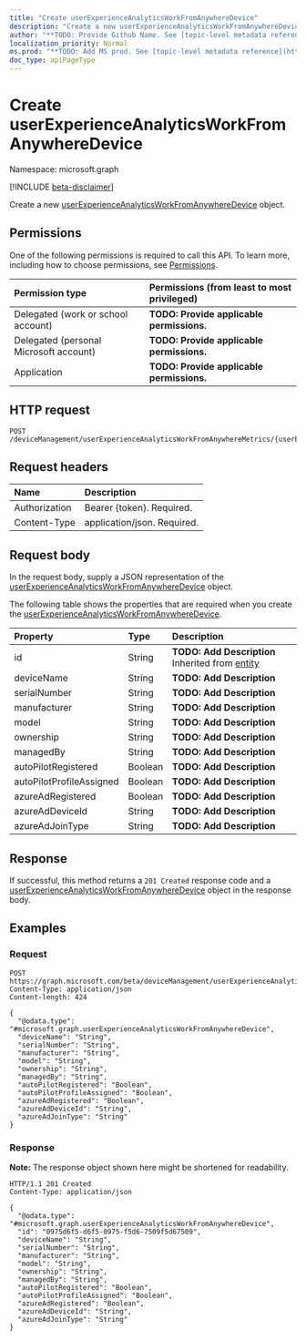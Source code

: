```yaml
---
title: "Create userExperienceAnalyticsWorkFromAnywhereDevice"
description: "Create a new userExperienceAnalyticsWorkFromAnywhereDevice object."
author: "**TODO: Provide Github Name. See [topic-level metadata reference](https://msgo.azurewebsites.net/add/document/guidelines/metadata.html#topic-level-metadata)**"
localization_priority: Normal
ms.prod: "**TODO: Add MS prod. See [topic-level metadata reference](https://msgo.azurewebsites.net/add/document/guidelines/metadata.html#topic-level-metadata)**"
doc_type: apiPageType
---
```


# Create userExperienceAnalyticsWorkFromAnywhereDevice
Namespace: microsoft.graph

[!INCLUDE [beta-disclaimer](../../includes/beta-disclaimer.md)]

Create a new [userExperienceAnalyticsWorkFromAnywhereDevice](../resources/intune-userexperienceanalyticsworkfromanywheredevice.md) object.

## Permissions
One of the following permissions is required to call this API. To learn more, including how to choose permissions, see [Permissions](/graph/permissions-reference).

|Permission type|Permissions (from least to most privileged)|
|:---|:---|
|Delegated (work or school account)|**TODO: Provide applicable permissions.**|
|Delegated (personal Microsoft account)|**TODO: Provide applicable permissions.**|
|Application|**TODO: Provide applicable permissions.**|

## HTTP request

<!-- {
  "blockType": "ignored"
}
-->
``` http
POST /deviceManagement/userExperienceAnalyticsWorkFromAnywhereMetrics/{userExperienceAnalyticsWorkFromAnywhereMetricId}/metricDevices
```

## Request headers
|Name|Description|
|:---|:---|
|Authorization|Bearer {token}. Required.|
|Content-Type|application/json. Required.|

## Request body
In the request body, supply a JSON representation of the [userExperienceAnalyticsWorkFromAnywhereDevice](../resources/intune-userexperienceanalyticsworkfromanywheredevice.md) object.

The following table shows the properties that are required when you create the [userExperienceAnalyticsWorkFromAnywhereDevice](../resources/intune-userexperienceanalyticsworkfromanywheredevice.md).

|Property|Type|Description|
|:---|:---|:---|
|id|String|**TODO: Add Description** Inherited from [entity](../resources/entity.md)|
|deviceName|String|**TODO: Add Description**|
|serialNumber|String|**TODO: Add Description**|
|manufacturer|String|**TODO: Add Description**|
|model|String|**TODO: Add Description**|
|ownership|String|**TODO: Add Description**|
|managedBy|String|**TODO: Add Description**|
|autoPilotRegistered|Boolean|**TODO: Add Description**|
|autoPilotProfileAssigned|Boolean|**TODO: Add Description**|
|azureAdRegistered|Boolean|**TODO: Add Description**|
|azureAdDeviceId|String|**TODO: Add Description**|
|azureAdJoinType|String|**TODO: Add Description**|



## Response

If successful, this method returns a `201 Created` response code and a [userExperienceAnalyticsWorkFromAnywhereDevice](../resources/intune-userexperienceanalyticsworkfromanywheredevice.md) object in the response body.

## Examples

### Request
<!-- {
  "blockType": "request",
  "name": "create_userexperienceanalyticsworkfromanywheredevice_from_"
}
-->
``` http
POST https://graph.microsoft.com/beta/deviceManagement/userExperienceAnalyticsWorkFromAnywhereMetrics/{userExperienceAnalyticsWorkFromAnywhereMetricId}/metricDevices
Content-Type: application/json
Content-length: 424

{
  "@odata.type": "#microsoft.graph.userExperienceAnalyticsWorkFromAnywhereDevice",
  "deviceName": "String",
  "serialNumber": "String",
  "manufacturer": "String",
  "model": "String",
  "ownership": "String",
  "managedBy": "String",
  "autoPilotRegistered": "Boolean",
  "autoPilotProfileAssigned": "Boolean",
  "azureAdRegistered": "Boolean",
  "azureAdDeviceId": "String",
  "azureAdJoinType": "String"
}
```


### Response
**Note:** The response object shown here might be shortened for readability.
<!-- {
  "blockType": "response",
  "truncated": true,
  "@odata.type": "microsoft.graph.userExperienceAnalyticsWorkFromAnywhereDevice"
}
-->
``` http
HTTP/1.1 201 Created
Content-Type: application/json

{
  "@odata.type": "#microsoft.graph.userExperienceAnalyticsWorkFromAnywhereDevice",
  "id": "0975d6f5-d6f5-0975-f5d6-7509f5d67509",
  "deviceName": "String",
  "serialNumber": "String",
  "manufacturer": "String",
  "model": "String",
  "ownership": "String",
  "managedBy": "String",
  "autoPilotRegistered": "Boolean",
  "autoPilotProfileAssigned": "Boolean",
  "azureAdRegistered": "Boolean",
  "azureAdDeviceId": "String",
  "azureAdJoinType": "String"
}
```

